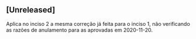 
## [Unreleased]
Aplica no inciso 2 a mesma correção já feita para o inciso 1, não verificando as razões de anulamento para as aprovadas em 2020-11-20.
